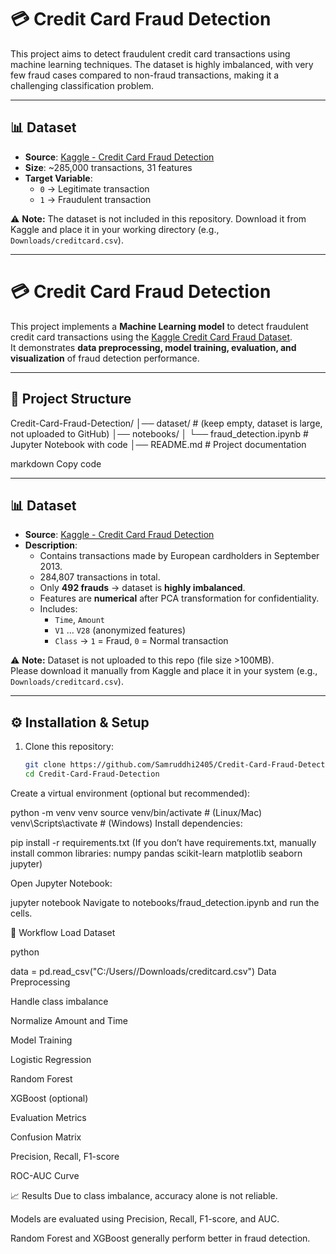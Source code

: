 # 💳 Credit Card Fraud Detection

This project aims to detect fraudulent credit card transactions using machine learning techniques. The dataset is highly imbalanced, with very few fraud cases compared to non-fraud transactions, making it a challenging classification problem.

---

## 📊 Dataset
- **Source**: [Kaggle - Credit Card Fraud Detection](https://www.kaggle.com/mlg-ulb/creditcardfraud)  
- **Size**: ~285,000 transactions, 31 features  
- **Target Variable**:  
  - `0` → Legitimate transaction  
  - `1` → Fraudulent transaction  

⚠️ **Note:** The dataset is not included in this repository. Download it from Kaggle and place it in your working directory (e.g., `Downloads/creditcard.csv`).

---

# 💳 Credit Card Fraud Detection

This project implements a **Machine Learning model** to detect fraudulent credit card transactions using the [Kaggle Credit Card Fraud Dataset](https://www.kaggle.com/mlg-ulb/creditcardfraud).  
It demonstrates **data preprocessing, model training, evaluation, and visualization** of fraud detection performance.

---

## 📂 Project Structure
Credit-Card-Fraud-Detection/
│── dataset/ # (keep empty, dataset is large, not uploaded to GitHub)
│── notebooks/
│ └── fraud_detection.ipynb # Jupyter Notebook with code
│── README.md # Project documentation

markdown
Copy code

---

## 📊 Dataset

- **Source**: [Kaggle - Credit Card Fraud Detection](https://www.kaggle.com/mlg-ulb/creditcardfraud)
- **Description**:
  - Contains transactions made by European cardholders in September 2013.
  - 284,807 transactions in total.
  - Only **492 frauds** → dataset is **highly imbalanced**.
  - Features are **numerical** after PCA transformation for confidentiality.
  - Includes:
    - `Time`, `Amount`
    - `V1` … `V28` (anonymized features)
    - `Class` → `1` = Fraud, `0` = Normal transaction

⚠️ **Note:** Dataset is not uploaded to this repo (file size >100MB).  
Please download it manually from Kaggle and place it in your system (e.g., `Downloads/creditcard.csv`).

---

## ⚙️ Installation & Setup

1. Clone this repository:
   ```bash
   git clone https://github.com/Samruddhi2405/Credit-Card-Fraud-Detection.git
   cd Credit-Card-Fraud-Detection
Create a virtual environment (optional but recommended):

python -m venv venv
source venv/bin/activate   # (Linux/Mac)
venv\Scripts\activate      # (Windows)
Install dependencies:


pip install -r requirements.txt
(If you don’t have requirements.txt, manually install common libraries: numpy pandas scikit-learn matplotlib seaborn jupyter)

Open Jupyter Notebook:

jupyter notebook
Navigate to notebooks/fraud_detection.ipynb and run the cells.

🚀 Workflow
Load Dataset

python

data = pd.read_csv("C:/Users/<YourName>/Downloads/creditcard.csv")
Data Preprocessing

Handle class imbalance

Normalize Amount and Time

Model Training

Logistic Regression

Random Forest

XGBoost (optional)

Evaluation Metrics

Confusion Matrix

Precision, Recall, F1-score

ROC-AUC Curve

📈 Results
Due to class imbalance, accuracy alone is not reliable.

Models are evaluated using Precision, Recall, F1-score, and AUC.

Random Forest and XGBoost generally perform better in fraud detection.
